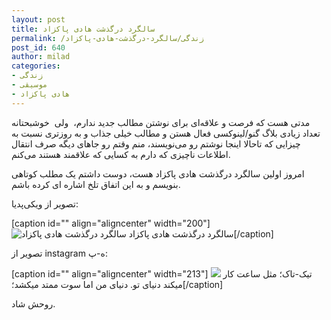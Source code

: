 ```yaml
---
layout: post
title: سالگرد درگذشت هادی پاکزاد
permalink: /زندگی/سالگرد-درگذشت-هادی-پاکزاد
post_id: 640
author: milad
categories: 
- زندگی
- موسیقی
- هادی پاکزاد
---
```


مدتی هست که فرصت و علاقه‌ای برای نوشتن مطالب جدید ندارم،  ولی  خوشبحتانه تعداد زیادی بلاگ گنو/لینوکسی فعال هستن و مطالب خیلی جذاب و به روزتری نسبت به چیزایی که تاحالا اینجا نوشتم رو می‌نویسند، منم وقتم رو جاهای دیگه صرف انتقال اطلاعات ناچیزی که دارم به کسایی که علاقمند هستند می‌کنم.

امروز اولین سالگرد درگذشت هادی پاکزاد هست، دوست داشتم یک مطلب کوتاهی بنویسم و به این اتفاق تلخ اشاره ای کرده باشم.

تصویر از ویکی‌پدیا:

[caption id="" align="aligncenter" width="200"]
![سالگرد درگذشت هادی پاکزاد](https://upload.wikimedia.org/wikipedia/fa/thumb/a/a4/Hadipakzad.jpg/200px-Hadipakzad.jpg) سالگرد درگذشت هادی پاکزاد[/caption]

تصویر از instagram ه-پ:

[caption id="" align="aligncenter" width="213"]
![](https://ig-s-a-a.akamaihd.net/hphotos-ak-xat1/t51.2885-15/e35/12940082_1047161932019212_1021259961_n.jpg) تیک-تاک؛ مثل ساعت کار میکند دنیای تو. دنیای من اما سوت ممتد میکشد؛[/caption]

روحش شاد.